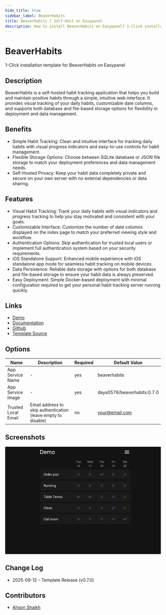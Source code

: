 ```yaml
---
hide_title: true
sidebar_label: BeaverHabits
title: BeaverHabits | Self-Host on Easypanel
description: How to install BeaverHabits on Easypanel? 1-Click installation template for BeaverHabits on Easypanel
---
```


<!-- generated -->

# BeaverHabits

1-Click installation template for BeaverHabits on Easypanel

## Description

BeaverHabits is a self-hosted habit tracking application that helps you build and maintain positive habits through a simple, intuitive web interface. It provides visual tracking of your daily habits, customizable date columns, and supports both database and file-based storage options for flexibility in deployment and data management.

## Benefits

- Simple Habit Tracking: Clean and intuitive interface for tracking daily habits with visual progress indicators and easy-to-use controls for habit management.
- Flexible Storage Options: Choose between SQLite database or JSON file storage to match your deployment preferences and data management needs.
- Self-Hosted Privacy: Keep your habit data completely private and secure on your own server with no external dependencies or data sharing.

## Features

- Visual Habit Tracking: Track your daily habits with visual indicators and progress tracking to help you stay motivated and consistent with your goals.
- Customizable Interface: Customize the number of date columns displayed on the index page to match your preferred viewing style and workflow.
- Authentication Options: Skip authentication for trusted local users or implement full authentication system based on your security requirements.
- iOS Standalone Support: Enhanced mobile experience with iOS standalone app mode for seamless habit tracking on mobile devices.
- Data Persistence: Reliable data storage with options for both database and file-based storage to ensure your habit data is always preserved.
- Easy Deployment: Simple Docker-based deployment with minimal configuration required to get your personal habit tracking server running quickly.

## Links

- [Demo](https://beaverhabits.com/demo)
- [Documentation](https://github.com/daya0576/beaverhabits/wiki)
- [Github](https://github.com/daya0576/beaverhabits)
- [Template Source](https://github.com/easypanel-io/templates/tree/main/templates/beaverhabits)

## Options

Name | Description | Required | Default Value
-|-|-|-
App Service Name | - | yes | beaverhabits
App Service Image | - | yes | daya0576/beaverhabits:0.7.0
Trusted Local Email | Email address to skip authentication (leave empty to disable) | no | your@email.com

## Screenshots

![BeaverHabits Screenshot](./assets/screenshot.png)

## Change Log

- 2025-09-12 – Template Release (v0.7.0)

## Contributors

- [Ahson Shaikh](https://github.com/Ahson-Shaikh)
